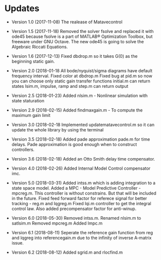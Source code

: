 # Updates

* Version 1.0 (2017-11-08)
 The realease of Matavecontrol
 
* Version 1.5 (2017-11-18)
Removed the solver fsolve and replaced it with ode45 because fsolve is a part of MATLAB® Optimization Toolbox, but freeware under GNU Octave. The new ode45 is going to solve the Algebraic Riccati Equations.

* Version 1.6 (2017-12-13)
Fixed dbdrop.m so it takes G(0) as the beginning static gain.

* Version 2.0 (2018-01-18
All bode/nyquist/sigma diagrams have default frequency interval.
Fixed color at dbdrop.m
Fixed bug at pid.m so now you can choose only static gain transfer functions
initial.m can return states
lsim.m, impulse, ramp and step.m can return output

* Version 2.5 (2018-01-23)
Added nlsim.m - Nonlinear simulation with state staturation

* Version 2.9 (2018-02-15)
Added findmaxgain.m - To compute the maximum gain limit

* Version 3.0 (2018-02-18
Implemented updatematavecontrol.m so it can update the whole library by using the terminal

* Version 3.5 (2018-02-18)
Added pade approximation pade.m for time delays. Pade approximation is good enough when to construct controllers.

* Version 3.6 (2018-02-18)
Added an Otto Smith delay time compensator.

* Version 4.0 (2018-02-26)
Added Internal Model Control compensator imc.

* Version 5.0 (2018-03-31)
Added intss.m which is adding integration to a state space model.
Added a MPC - Model Predictive Controller - mpcreg.m. This controller is without constrains. But that will be included in the future.
Fixed feed forward factor for referece signal for better tracking - reg.m and lqgreg.m
Fixed lqi.m controller to get the integral control law. Also added precompensator factor for anti-winup.

* Version 6.0 (2018-05-30)
Removed intss.m.
Renamed nlsim.m to satlsim.m 
Removed mpcreg.m
Added lmpc.m

* Version 6.1 (2018-08-11)
Seperate the reference gain function from reg and lqgreg into referencegain.m due to the infinity of inverse A-matrix issue.

* Version 6.2 (2018-08-12)
Added sgrid.m and rlocfind.m
